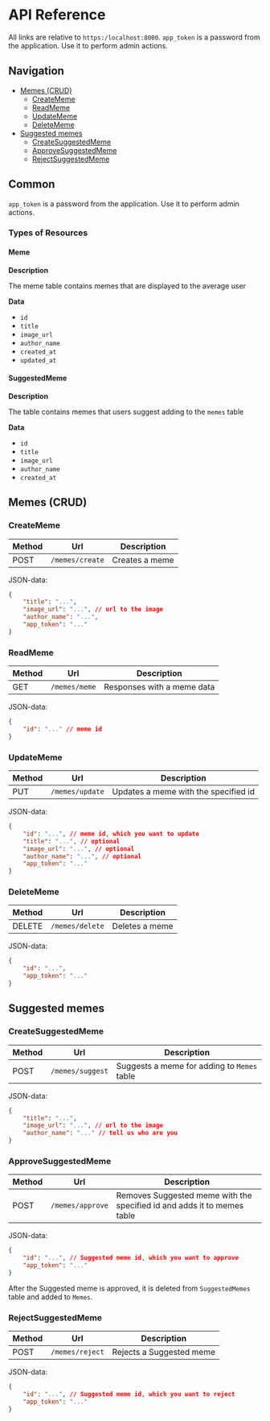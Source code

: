 # API Reference

All links are relative to `https:/localhost:8000`.
`app_token` is a password from the application. Use it to perform admin actions.

## Navigation

- [Memes (CRUD)](#memes-crud)
    - [CreateMeme](#creatememe)
    - [ReadMeme](#readmeme)
    - [UpdateMeme](#updatememe)
    - [DeleteMeme](#deletememe)
- [Suggested memes](#suggested-memes)
    - [CreateSuggestedMeme](#createsuggestedmeme)
    - [ApproveSuggestedMeme](#approvesuggestedmeme)
    - [RejectSuggestedMeme](#rejectsuggestedmeme)

## Common

`app_token` is a password from the application. Use it to perform admin actions.

### Types of Resources

#### Meme

**Description**

The meme table contains memes that are displayed to the average user

**Data**

- `id`
- `title`
- `image_url`
- `author_name`
- `created_at`
- `updated_at`

#### SuggestedMeme

**Description**

The table contains memes that users suggest adding to the `memes` table

**Data**

- `id`          
- `title`       
- `image_url`   
- `author_name` 
- `created_at`  

## Memes (CRUD)

### CreateMeme

|Method|Url|Description|
|------|---|-----------|
|POST|`/memes/create`|Creates a meme|

JSON-data:

```json
{
    "title": "...",
    "image_url": "...", // url to the image
    "author_name": "...",
    "app_token": "..."
}
```

### ReadMeme

|Method|Url|Description|
|------|---|-----------|
|GET|`/memes/meme`|Responses with a meme data|

JSON-data:

```json
{
    "id": "..." // meme id
}
```

### UpdateMeme

|Method|Url|Description|
|------|---|-----------|
|PUT|`/memes/update`|Updates a meme with the specified id|

JSON-data:

```json
{
    "id": "...", // meme id, which you want to update
    "title": "...", // optional
    "image_url": "...", // optional
    "author_name": "...", // optional
    "app_token": "..."
}
```

### DeleteMeme

|Method|Url|Description|
|------|---|-----------|
|DELETE|`/memes/delete`|Deletes a meme|

JSON-data:

```json
{
    "id": "...",
    "app_token": "..."
}
```

## Suggested memes

### CreateSuggestedMeme

|Method|Url|Description|
|------|---|-----------|
|POST|`/memes/suggest`|Suggests a meme for adding to `Memes` table|

JSON-data:

```json
{
    "title": "...",
    "image_url": "...", // url to the image
    "author_name": "..." // tell us who are you
}
```

### ApproveSuggestedMeme

|Method|Url|Description|
|------|---|-----------|
|POST|`/memes/approve`|Removes Suggested meme with the specified id and adds it to memes table|

JSON-data:

```json
{
    "id": "...", // Suggested meme id, which you want to approve
    "app_token": "..."
}
```

Аfter the Suggested meme is approved, it is deleted from `SuggestedMemes` table and added to `Memes`.

### RejectSuggestedMeme

|Method|Url|Description|
|------|---|-----------|
|POST|`/memes/reject`|Rejects a Suggested meme|

JSON-data:

```json
{
    "id": "...", // Suggested meme id, which you want to reject
    "app_token": "..."
}
```